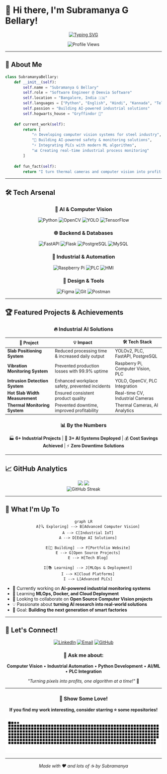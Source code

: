 # 👋 Hi there, I'm Subramanya G Bellary!

<div align="center">
  
  [![Typing SVG](https://readme-typing-svg.herokuapp.com?font=Fira+Code&weight=600&size=28&duration=3000&pause=1000&color=2F81F7&center=true&vCenter=true&width=600&lines=Computer+Vision+Engineer;Industrial+Automation+Expert;Python+Developer;AI+%26+ML+Enthusiast)](https://git.io/typing-svg)
  
  <img src="https://komarev.com/ghpvc/?username=subramanyaSgb&color=blueviolet&style=flat-square&label=Profile+Views" alt="Profile Views" />
  
</div>

---

## 🚀 About Me

```python
class SubramanyaBellary:
    def __init__(self):
        self.name = "Subramanya G Bellary"
        self.role = "Software Engineer @ Deevia Software"
        self.location = "Bangalore, India 🇮🇳"
        self.languages = ["Python", "English", "Hindi", "Kannada", "Telugu"]
        self.passion = "Building AI-powered industrial solutions"
        self.hogwarts_house = "Gryffindor 🦁"
        
    def current_work(self):
        return [
            "🔥 Developing computer vision systems for steel industry",
            "🤖 Building AI-powered safety & monitoring solutions", 
            "⚡ Integrating PLCs with modern ML algorithms",
            "📊 Creating real-time industrial process monitoring"
        ]
        
    def fun_fact(self):
        return "I turn thermal cameras and computer vision into profit-saving solutions! 💰"
```

---

## 🛠️ Tech Arsenal

<div align="center">

### 🧠 AI & Computer Vision
![Python](https://img.shields.io/badge/Python-3776AB?style=for-the-badge&logo=python&logoColor=white)
![OpenCV](https://img.shields.io/badge/OpenCV-27338e?style=for-the-badge&logo=OpenCV&logoColor=white)
![YOLO](https://img.shields.io/badge/YOLO-00FFFF?style=for-the-badge&logo=YOLO&logoColor=black)
![TensorFlow](https://img.shields.io/badge/TensorFlow-FF6F00?style=for-the-badge&logo=tensorflow&logoColor=white)

### 🌐 Backend & Databases  
![FastAPI](https://img.shields.io/badge/FastAPI-005571?style=for-the-badge&logo=fastapi)
![Flask](https://img.shields.io/badge/Flask-000000?style=for-the-badge&logo=flask&logoColor=white)
![PostgreSQL](https://img.shields.io/badge/PostgreSQL-316192?style=for-the-badge&logo=postgresql&logoColor=white)
![MySQL](https://img.shields.io/badge/MySQL-005C84?style=for-the-badge&logo=mysql&logoColor=white)

### 🔧 Industrial & Automation
![Raspberry Pi](https://img.shields.io/badge/Raspberry%20Pi-A22846?style=for-the-badge&logo=Raspberry%20Pi&logoColor=white)
![PLC](https://img.shields.io/badge/PLC-FF6B35?style=for-the-badge&logo=siemens&logoColor=white)
![HMI](https://img.shields.io/badge/HMI-0078D4?style=for-the-badge&logo=microsoft&logoColor=white)

### 🎨 Design & Tools
![Figma](https://img.shields.io/badge/Figma-F24E1E?style=for-the-badge&logo=figma&logoColor=white)
![Git](https://img.shields.io/badge/Git-F05032?style=for-the-badge&logo=git&logoColor=white)
![Postman](https://img.shields.io/badge/Postman-FF6C37?style=for-the-badge&logo=postman&logoColor=white)

</div>

---

## 🏆 Featured Projects & Achievements

<div align="center">

### 🔥 **Industrial AI Solutions** 

</div>

| 🎯 **Project** | 💡 **Impact** | 🛠️ **Tech Stack** |
|---|---|---|
| **Slab Positioning System** | Reduced processing time & increased daily output | YOLOv2, PLC, FastAPI, PostgreSQL |
| **Vibration Monitoring System** | Prevented production losses with 99.9% uptime | Raspberry Pi, Computer Vision, PLC |
| **Intrusion Detection System** | Enhanced workplace safety, prevented incidents | YOLO, OpenCV, PLC Integration |
| **Hot Slab Width Measurement** | Ensured consistent product quality | Real-time CV, Industrial Cameras |
| **Thermal Monitoring System** | Prevented downtime, improved profitability | Thermal Cameras, AI Analytics |

<div align="center">
  
  ### 📊 **By the Numbers**
  
  🏭 **6+ Industrial Projects** | 🤖 **3+ AI Systems Deployed** | 💰 **Cost Savings Achieved** | ⚡ **Zero Downtime Solutions**
  
</div>

---

## 📈 GitHub Analytics

<div align="center">
  <img height="180em" src="https://github-readme-stats.vercel.app/api?username=subramanyaSgb&show_icons=true&theme=tokyonight&include_all_commits=true&count_private=true"/>
  <img height="180em" src="https://github-readme-stats.vercel.app/api/top-langs/?username=subramanyaSgb&layout=compact&langs_count=8&theme=tokyonight"/>
</div>

<div align="center">
  <img src="https://github-readme-streak-stats.herokuapp.com/?user=subramanyaSgb&theme=tokyonight" alt="GitHub Streak" />
</div>

---

## 🌟 What I'm Up To

<div align="center">

```mermaid
graph LR
    A[🔍 Exploring] --> B[Advanced Computer Vision]
    A --> C[Industrial IoT]
    A --> D[Edge AI Solutions]
    
    E[🚀 Building] --> F[Portfolio Website]
    E --> G[Open Source Projects]
    E --> H[Tech Blog]
    
    I[📚 Learning] --> J[MLOps & Deployment]
    I --> K[Cloud Platforms]
    I --> L[Advanced PLCs]
```

</div>

- 🔭 Currently working on **AI-powered industrial monitoring systems**
- 🌱 Learning **MLOps, Docker, and Cloud Deployment**
- 👯 Looking to collaborate on **Open Source Computer Vision projects**
- 💡 Passionate about **turning AI research into real-world solutions**
- 🎯 Goal: **Building the next generation of smart factories**

---

## 🤝 Let's Connect!

<div align="center">
  
  [![LinkedIn](https://img.shields.io/badge/LinkedIn-0077B5?style=for-the-badge&logo=linkedin&logoColor=white)](https://linkedin.com/in/subramanyagbellary)
  [![Email](https://img.shields.io/badge/Email-D14836?style=for-the-badge&logo=gmail&logoColor=white)](mailto:subramanyagbellary@gmail.com)
  [![GitHub](https://img.shields.io/badge/GitHub-100000?style=for-the-badge&logo=github&logoColor=white)](https://github.com/subramanyaSgb)
  
  ### 💬 Ask me about:
  **Computer Vision** • **Industrial Automation** • **Python Development** • **AI/ML** • **PLC Integration**
  
  *"Turning pixels into profits, one algorithm at a time!"* 🚀
  
</div>

---

<div align="center">
  
  ### 🌟 Show Some Love!
  
  **If you find my work interesting, consider starring ⭐ some repositories!**
  
  ![Snake Animation](https://raw.githubusercontent.com/platane/platane/output/github-contribution-grid-snake.svg)
  
  ---
  
  *Made with ❤️ and lots of ☕ by Subramanya*
  
</div>
